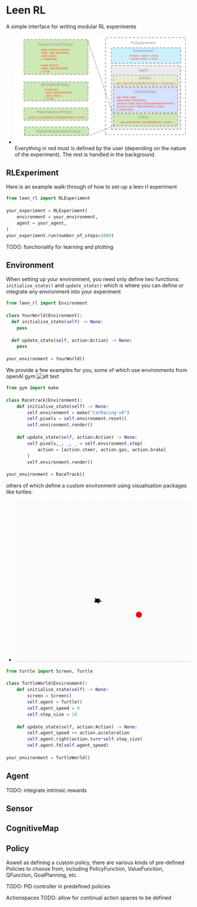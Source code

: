 # Leen RL
A simple interface for writing modular RL experiments

- ![alt text](leen_rl/architecture.png)
Everything in red must is defined by the user (depending on the nature of the experiment).  The rest is handled in the background. 

## RLExperiment
Here is an example walk-through of how to set-up a leen rl experiment
```python
from leen_rl import RLExperiment

your_experiment = RLExperiment(
    environment = your_environment,
    agent = your_agent,
)
your_experiment.run(number_of_steps=1000)
```
TODO: functionality for learning and plotting

## Environment
When setting up your environment, you need only define two functions: `initialise_state()` and `update_state()` which is where you can define or integrate any environment into your experiment 
```python
from leen_rl import Environment

class YourWorld(Environment):
  def initialise_state(self) -> None:
    pass
    
  def update_state(self, action:Action) -> None:
    pass

your_environment = YourWorld()
```
We provide a few examples for you, some of which use environments from openAI gym
![alt text](https://raw.githubusercontent.com/leen-robotics/reinforcement_learning/master/examples/examples_with_racing_car/racecar.gif)
```python
from gym import make

class Racetrack(Environment):
    def initialise_state(self) -> None:
        self.environment = make("CarRacing-v0")
        self.pixels = self.environment.reset()
        self.environment.render()

    def update_state(self, action:Action) -> None:
        self.pixels,_, _, _ = self.environment.step(
            action = [action.steer, action.gas, action.brake]
        )
        self.environment.render()

your_environment = RaceTrack()
```

others of which define a custom environment using visualisation packages like turtles:
- ![alt text](https://raw.githubusercontent.com/leen-robotics/reinforcement_learning/master/examples/examples_with_turtle/turtle_demo.gif)
```python
from turtle import Screen, Turtle

class TurtleWorld(Environment):
    def initialise_state(self) -> None:
        screen = Screen()
        self.agent = Turtle()
        self.agent_speed = 0
        self.step_size = 10

    def update_state(self, action:Action) -> None:
        self.agent_speed += action.acceleration
        self.agent.right(action.turn*self.step_size)
        self.agent.fd(self.agent_speed)

your_environment = TurtleWorld()
```

## Agent

TODO: integrate intrinsic rewards

## Sensor

## CognitiveMap

## Policy
Aswell as defining a custom policy, there are various kinds of pre-defined Policies to choose from, including PolicyFunction, ValueFunction, QFunction, GoalPlanning, etc.

TODO: PID controller in predefined policies

Actionspaces
TODO: allow for continual action spaces to be defined

